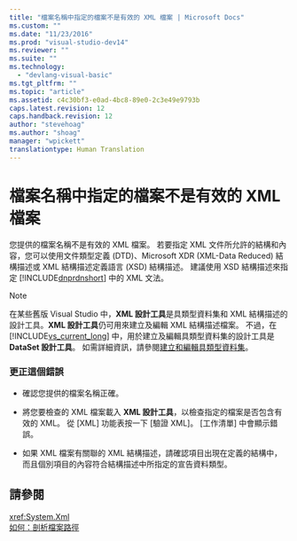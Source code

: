 ```yaml
---
title: "檔案名稱中指定的檔案不是有效的 XML 檔案 | Microsoft Docs"
ms.custom: ""
ms.date: "11/23/2016"
ms.prod: "visual-studio-dev14"
ms.reviewer: ""
ms.suite: ""
ms.technology: 
  - "devlang-visual-basic"
ms.tgt_pltfrm: ""
ms.topic: "article"
ms.assetid: c4c30bf3-e0ad-4bc8-89e0-2c3e49e9793b
caps.latest.revision: 12
caps.handback.revision: 12
author: "stevehoag"
ms.author: "shoag"
manager: "wpickett"
translationtype: Human Translation
---
```

# 檔案名稱中指定的檔案不是有效的 XML 檔案
您提供的檔案名稱不是有效的 XML 檔案。 若要指定 XML 文件所允許的結構和內容，您可以使用文件類型定義 \(DTD\)、Microsoft XDR \(XML\-Data Reduced\) 結構描述或 XML 結構描述定義語言 \(XSD\) 結構描述。 建議使用 XSD 結構描述來指定 [!INCLUDE[dnprdnshort](../../csharp/getting-started/includes/dnprdnshort_md.md)] 中的 XML 文法。  
  
> [!NOTE]
>  在某些舊版 Visual Studio 中，**XML 設計工具**是具類型資料集和 XML 結構描述的設計工具。**XML 設計工具**仍可用來建立及編輯 XML 結構描述檔案。 不過，在 [!INCLUDE[vs_current_long](../../csharp/misc/includes/vs_current_long_md.md)] 中，用於建立及編輯具類型資料集的設計工具是 **DataSet 設計工具**。 如需詳細資訊，請參閱[建立和編輯具類型資料集](/visual-studio/data-tools/creating-and-editing-typed-datasets)。  
  
### 更正這個錯誤  
  
-   確認您提供的檔案名稱正確。  
  
-   將您要檢查的 XML 檔案載入 **XML 設計工具**，以檢查指定的檔案是否包含有效的 XML。 從 \[XML\] 功能表按一下 \[驗證 XML\]。 \[工作清單\] 中會顯示錯誤。  
  
-   如果 XML 檔案有關聯的 XML 結構描述，請確認項目出現在定義的結構中，而且個別項目的內容符合結構描述中所指定的宣告資料類型。  
  
## 請參閱  
 <xref:System.Xml>   
 [如何：剖析檔案路徑](../../visual-basic/developing-apps/programming/drives-directories-files/how-to-parse-file-paths.md)
